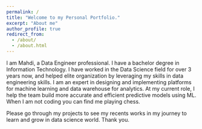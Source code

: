 ```yaml
---
permalink: /
title: "Welcome to my Personal Portfolio."
excerpt: "About me"
author_profile: true
redirect_from: 
  - /about/
  - /about.html
---
```

I am Mahdi, a Data Engineer professional. I have a bachelor degree in Information Technology. I have worked in the Data Science field for over 3 years now, and helped elite organization by leveraging my skills in data engineering skills. I am an expert in designing and implementing platforms for machine learning and data warehouse for analytics. At my current role, I help the team build more accurate and efficient predictive models using ML. When I am not coding you can find me playing chess.

Please go through my projects to see my recents works in my journey to learn and grow in data science world. 
Thank you.

